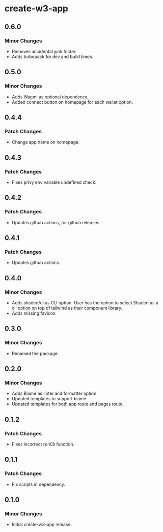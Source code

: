 # create-w3-app

## 0.6.0

### Minor Changes

- Removes accidental junk folder.
- Adds turbopack for dev and build times.

## 0.5.0

### Minor Changes

- Adds Wagmi as optional dependency.
- Added connect button on homepage for each wallet option.

## 0.4.4

### Patch Changes

- Change app name on homepage.

## 0.4.3

### Patch Changes

- Fixes privy env variable undefined check.

## 0.4.2

### Patch Changes

- Updates github actions, for github releases.

## 0.4.1

### Patch Changes

- Updates github actions.

## 0.4.0

### Minor Changes

- Adds shadcn/ui as CLI option. User has the option to select Shadcn as a cli option on top of tailwind as their component library.
- Adds missing favicon.

## 0.3.0

### Minor Changes

- Renamed the package.

## 0.2.0

### Minor Changes

- Adds Biome as linter and formatter option.
- Updated templates to support biome.
- Updated templates for both app route and pages route.

## 0.1.2

### Patch Changes

- Fixes incorrect runCli function.

## 0.1.1

### Patch Changes

- Fix scripts in dependency.

## 0.1.0

### Minor Changes

- Initial create-w3-app release.
